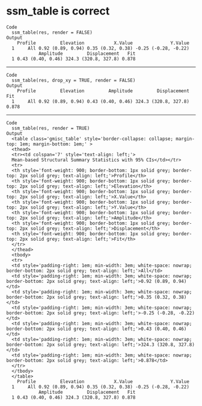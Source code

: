 # ssm_table is correct

    Code
      ssm_table(res, render = FALSE)
    Output
        Profile         Elevation           X.Value              Y.Value
      1     All 0.92 (0.89, 0.94) 0.35 (0.32, 0.38) -0.25 (-0.28, -0.22)
                Amplitude         Displacement   Fit
      1 0.43 (0.40, 0.46) 324.3 (320.8, 327.8) 0.878

---

    Code
      ssm_table(res, drop_xy = TRUE, render = FALSE)
    Output
        Profile         Elevation         Amplitude         Displacement   Fit
      1     All 0.92 (0.89, 0.94) 0.43 (0.40, 0.46) 324.3 (320.8, 327.8) 0.878

---

    Code
      ssm_table(res, render = TRUE)
    Output
      <table class='gmisc_table' style='border-collapse: collapse; margin-top: 1em; margin-bottom: 1em;' >
      <thead>
      <tr><td colspan='7' style='text-align: left;'>
      Mean-based Structural Summary Statistics with 95% CIs</td></tr>
      <tr>
      <th style='font-weight: 900; border-bottom: 1px solid grey; border-top: 2px solid grey; text-align: left;'>Profile</th>
      <th style='font-weight: 900; border-bottom: 1px solid grey; border-top: 2px solid grey; text-align: left;'>Elevation</th>
      <th style='font-weight: 900; border-bottom: 1px solid grey; border-top: 2px solid grey; text-align: left;'>X.Value</th>
      <th style='font-weight: 900; border-bottom: 1px solid grey; border-top: 2px solid grey; text-align: left;'>Y.Value</th>
      <th style='font-weight: 900; border-bottom: 1px solid grey; border-top: 2px solid grey; text-align: left;'>Amplitude</th>
      <th style='font-weight: 900; border-bottom: 1px solid grey; border-top: 2px solid grey; text-align: left;'>Displacement</th>
      <th style='font-weight: 900; border-bottom: 1px solid grey; border-top: 2px solid grey; text-align: left;'>Fit</th>
      </tr>
      </thead>
      <tbody>
      <tr>
      <td style='padding-right: 1em; min-width: 3em; white-space: nowrap; border-bottom: 2px solid grey; text-align: left;'>All</td>
      <td style='padding-right: 1em; min-width: 3em; white-space: nowrap; border-bottom: 2px solid grey; text-align: left;'>0.92 (0.89, 0.94)</td>
      <td style='padding-right: 1em; min-width: 3em; white-space: nowrap; border-bottom: 2px solid grey; text-align: left;'>0.35 (0.32, 0.38)</td>
      <td style='padding-right: 1em; min-width: 3em; white-space: nowrap; border-bottom: 2px solid grey; text-align: left;'>-0.25 (-0.28, -0.22)</td>
      <td style='padding-right: 1em; min-width: 3em; white-space: nowrap; border-bottom: 2px solid grey; text-align: left;'>0.43 (0.40, 0.46)</td>
      <td style='padding-right: 1em; min-width: 3em; white-space: nowrap; border-bottom: 2px solid grey; text-align: left;'>324.3 (320.8, 327.8)</td>
      <td style='padding-right: 1em; min-width: 3em; white-space: nowrap; border-bottom: 2px solid grey; text-align: left;'>0.878</td>
      </tr>
      </tbody>
      </table>
        Profile         Elevation           X.Value              Y.Value
      1     All 0.92 (0.89, 0.94) 0.35 (0.32, 0.38) -0.25 (-0.28, -0.22)
                Amplitude         Displacement   Fit
      1 0.43 (0.40, 0.46) 324.3 (320.8, 327.8) 0.878

